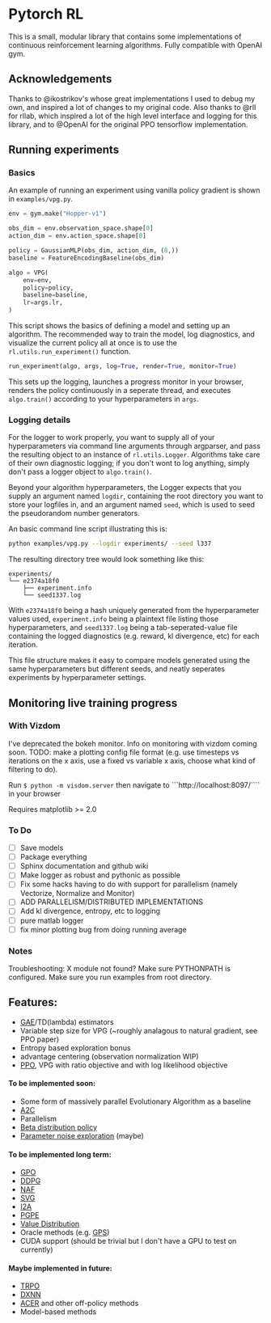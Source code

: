 # Pytorch RL

This is a small, modular library that contains some implementations of continuous reinforcement learning algorithms. Fully compatible with OpenAI gym.

## Acknowledgements

Thanks to @ikostrikov's whose great implementations I used to debug my own, and inspired a lot of changes to my original code. Also thanks to @rll for rllab, which inspired a lot of the high level interface and logging for this library, and to @OpenAI for the original PPO tensorflow implementation.


## Running experiments

### Basics
An example of running an experiment using vanilla policy gradient is shown in ```examples/vpg.py```.

```python
env = gym.make("Hopper-v1")

obs_dim = env.observation_space.shape[0]
action_dim = env.action_space.shape[0]

policy = GaussianMLP(obs_dim, action_dim, (8,))
baseline = FeatureEncodingBaseline(obs_dim)

algo = VPG(
    env=env,
    policy=policy,
    baseline=baseline,
    lr=args.lr,
)
```
This script shows the basics of defining a model and setting up an algorithm. The recommended way to train the model, log diagnostics, and visualize the current policy all at once is to use the ```rl.utils.run_experiment()``` function.

```python
run_experiment(algo, args, log=True, render=True, monitor=True)
```

This sets up the logging, launches a progress monitor in your browser, renders the policy continuously in a seperate thread, and executes ```algo.train()``` according to your hyperparameters in ```args```.

### Logging details
For the logger to work properly, you want to supply all of your hyperparameters via command line arguments through argparser, and pass the resulting object to an instance of ```rl.utils.Logger```. Algorithms take care of their own diagnostic logging; if you don't wont to log anything, simply don't pass a logger object to ```algo.train()```.

Beyond your algorithm hyperparameters, the Logger expects that you supply an argument named ```logdir```, containing the root directory you want to store your logfiles in, and an argument named ```seed```, which is used to seed the pseudorandom number generators.

An basic command line script illustrating this is:
```bash
python examples/vpg.py --logdir experiments/ --seed l337
```

The resulting directory tree would look something like this:
```
experiments/
└── e2374a18f0
    ├── experiment.info
    └── seed1337.log
```
With ```e2374a18f0``` being a hash uniquely generated from the hyperparameter values used, ```experiment.info``` being a plaintext file listing those hyperparameters, and ```seed1337.log``` being a tab-seperated-value file containing the logged diagnostics (e.g. reward, kl divergence, etc) for each iteration.

This file structure makes it easy to compare models generated using the same hyperparameters but different seeds, and neatly seperates experiments by hyperparameter settings.

## Monitoring live training progress

### With Vizdom
I've deprecated the bokeh monitor. Info on monitoring with vizdom coming soon. TODO: make a plotting config file format (e.g. use timesteps vs iterations on the x axis, use a fixed vs variable x axis, choose what kind of filtering to do).

Run ```$ python -m visdom.server``` then navigate to ```http://localhost:8097/```` in your browser

Requires matplotlib >= 2.0


### To Do
- [ ] Save models
- [ ] Package everything
- [ ] Sphinx documentation and github wiki
- [ ] Make logger as robust and pythonic as possible
- [ ] Fix some hacks having to do with support for parallelism 
(namely Vectorize, Normalize and Monitor)
- [ ] ADD PARALLELISM/DISTRIBUTED IMPLEMENTATIONS
- [ ] Add kl divergence, entropy, etc to logging
- [ ] pure matlab logger
- [ ] fix minor plotting bug from doing running average

### Notes

Troubleshooting: X module not found? Make sure PYTHONPATH is configured. Make sure you run 
examples from root directory.

## Features:
* [GAE](https://arxiv.org/abs/1506.02438)/TD(lambda) estimators
* Variable step size for VPG (~roughly analagous to natural gradient, see PPO paper)
* Entropy based exploration bonus
* advantage centering (observation normalization WIP)
* [PPO](https://arxiv.org/abs/1707.06347), VPG with ratio objective and with log likelihood objective

#### To be implemented soon:

* Some form of massively parallel Evolutionary Algorithm as a baseline
* [A2C](https://arxiv.org/abs/1602.01783) 
* Parallelism
* [Beta distribution policy](http://proceedings.mlr.press/v70/chou17a/chou17a.pdf)
* [Parameter noise exploration](https://arxiv.org/abs/1706.01905) (maybe)


#### To be implemented long term:

* [GPO](https://arxiv.org/abs/1711.01012)
* [DDPG](https://arxiv.org/abs/1509.02971)
* [NAF](https://arxiv.org/abs/1603.00748)
* [SVG](https://arxiv.org/abs/1510.09142)
* [I2A](https://arxiv.org/abs/1707.06203)
* [PGPE](http://ieeexplore.ieee.org/document/5708821/?reload=true)
* [Value Distribution](https://arxiv.org/pdf/1707.06887.pdf)
* Oracle methods (e.g. [GPS](https://arxiv.org/abs/1610.00529))
* CUDA support (should be trivial but I don't have a GPU to test on currently)

#### Maybe implemented in future:

* [TRPO](https://arxiv.org/abs/1502.05477)
* [DXNN](https://arxiv.org/abs/1008.2412)
* [ACER](https://arxiv.org/abs/1611.01224) and other off-policy methods
* Model-based methods

